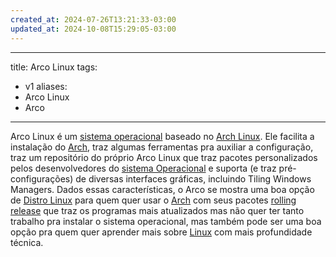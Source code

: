 ```yaml
---
created_at: 2024-07-26T13:21:33-03:00
updated_at: 2024-10-08T15:29:05-03:00
---
```

---
title: Arco Linux
tags:
  - v1
aliases:
  - Arco Linux
  - Arco
----

Arco Linux é um [sistema operacional](Sistema_Operacional.md) baseado no [Arch Linux](Arch_Linux.md). Ele facilita a instalação do [Arch](Arch_Linux.md), traz algumas ferramentas pra auxiliar a configuração, traz um repositório do próprio Arco Linux que traz pacotes personalizados pelos desenvolvedores do [sistema Operacional](Sistema_Operacional.md) e suporta (e traz pré-configurações) de diversas interfaces gráficas, incluindo Tiling Windows Managers. Dados essas características, o Arco se mostra uma boa opção de [Distro Linux](../../../../atomos/2024/07/26/Distro_Linux.md) para quem quer usar o [Arch](Arch_Linux.md) com seus pacotes [rolling release](../../../../atomos/2024/07/07/Rolling_Release.md) que traz os programas mais atualizados mas não quer ter tanto trabalho pra instalar o sistema operacional, mas também pode ser uma boa opção pra quem quer aprender mais sobre [Linux](../08/Linux.md) com mais profundidade técnica.